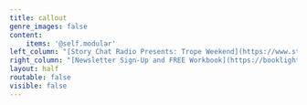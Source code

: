 ```yaml
---
title: callout
genre_images: false
content:
    items: '@self.modular'
left_column: "[Story Chat Radio Presents: Trope Weekend](https://www.storychatradio.com/trope-weekend){.button .secondary-btn}\n\n[Story Chat Radio (Podcast)](https://www.storychatradio.com/){.button .secondary-btn}\n\n[Learn More About our Editing Services](/services){.button .secondary-btn}\n\n[Reach out to us directly!](/contact){.button .secondary-btn}\n\n"
right_column: "[Newsletter Sign-Up and FREE Workbook](https://booklighteditorial.us15.list-manage.com/subscribe?u=41cbd1b3120b5a7852e2b113c&id=2186454ed1){.button .secondary-btn}\n\n[Monthly Writing Tips Round-Up](https://booklighteditorial.com/blog){.button .secondary-btn}\n\n[Light Up Voices: Giveaway for Marginalized Authors](https://booklighteditorial.com/blog/light-up-voices){.button .secondary-btn}\n\n[RevPit Annual Contest](https://reviseresub.com/){.button .secondary-btn}\n\n\n\n\n"
layout: half
routable: false
visible: false
---
```


